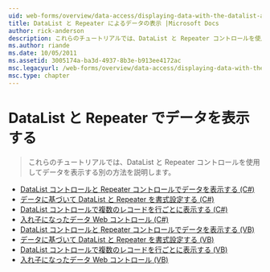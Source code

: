 ```yaml
---
uid: web-forms/overview/data-access/displaying-data-with-the-datalist-and-repeater/index
title: DataList と Repeater によるデータの表示 |Microsoft Docs
author: rick-anderson
description: これらのチュートリアルでは、DataList と Repeater コントロールを使用してデータを表示する別の方法を説明します。
ms.author: riande
ms.date: 10/05/2011
ms.assetid: 3005174a-ba3d-4937-8b3e-b913ee4172ac
msc.legacyurl: /web-forms/overview/data-access/displaying-data-with-the-datalist-and-repeater
msc.type: chapter
---
```

<a name="displaying-data-with-the-datalist-and-repeater"></a>DataList と Repeater でデータを表示する
====================
> これらのチュートリアルでは、DataList と Repeater コントロールを使用してデータを表示する別の方法を説明します。


- [DataList コントロールと Repeater コントロールでデータを表示する (C#)](displaying-data-with-the-datalist-and-repeater-controls-cs.md)
- [データに基づいて DataList と Repeater を書式設定する (C#)](formatting-the-datalist-and-repeater-based-upon-data-cs.md)
- [DataList コントロールで複数のレコードを行ごとに表示する (C#)](showing-multiple-records-per-row-with-the-datalist-control-cs.md)
- [入れ子になったデータ Web コントロール (C#)](nested-data-web-controls-cs.md)
- [DataList コントロールと Repeater コントロールでデータを表示する (VB)](displaying-data-with-the-datalist-and-repeater-controls-vb.md)
- [データに基づいて DataList と Repeater を書式設定する (VB)](formatting-the-datalist-and-repeater-based-upon-data-vb.md)
- [DataList コントロールで複数のレコードを行ごとに表示する (VB)](showing-multiple-records-per-row-with-the-datalist-control-vb.md)
- [入れ子になったデータ Web コントロール (VB)](nested-data-web-controls-vb.md)
